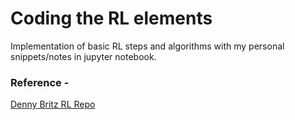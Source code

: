 # Coding the RL elements
Implementation of basic RL steps and algorithms with my personal snippets/notes in jupyter notebook.
### Reference -
[Denny Britz RL Repo](https://github.com/dennybritz/reinforcement-learning) 
 
